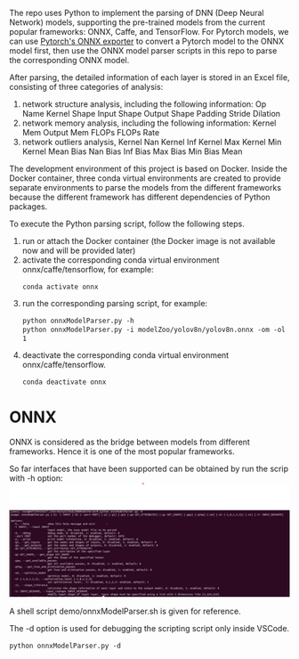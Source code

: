 


The repo uses Python to implement the parsing of DNN (Deep Neural Network) models, supporting the pre-trained models from the current popular frameworks: ONNX, Caffe, and TensorFlow.  For Pytorch models, we can use [Pytorch's ONNX exporter](https://pytorch.org/tutorials/advanced/super_resolution_with_onnxruntime.html) to convert a Pytorch model to the ONNX model first, then use the ONNX model parser scripts in this repo to parse the corresponding ONNX model. 

After parsing,  the detailed information of each layer is stored in an Excel file, consisting of three categories of analysis:
1. network structure analysis, including the following information:
Op Name
Kernel Shape
Input Shape
Output Shape
Padding
Stride
Dilation
2. network memory analysis, including the following information:
Kernel Mem
Output Mem
FLOPs
FLOPs Rate
3. network outliers analysis,
Kernel Nan
Kernel Inf
Kernel Max
Kernel Min
Kernel Mean
Bias Nan
Bias Inf
Bias Max
Bias Min
Bias Mean

The development environment of this project is based on Docker. Inside the Docker container, three conda virtual environments are created to provide separate environments to parse the models from the different frameworks because the different framework has different dependencies of Python packages.

To execute the Python parsing script,  follow the following steps.

1. run or attach the Docker container (the Docker image is not available now and will be provided later)
2. activate the corresponding conda virtual environment onnx/caffe/tensorflow, for example:
	```
	conda activate onnx
	```
3. run the corresponding parsing script, for example:
	```
	python onnxModelParser.py -h
	python onnxModelParser.py -i modelZoo/yolov8n/yolov8n.onnx -om -ol 1
	```
5. deactivate the corresponding conda virtual environment onnx/caffe/tensorflow.
	```
	conda deactivate onnx
	```


# ONNX

ONNX is considered as the bridge between models from different frameworks. Hence it is one of the most popular frameworks. 

So far interfaces that have been supported can be obtained by run the scrip with -h option:
![Alt](demo/onnxModelParser.help.jpg)

A shell script demo/onnxModelParser.sh is given for reference.

The -d option is used for debugging the scripting script only inside VSCode. 
```
python onnxModelParser.py -d
```
